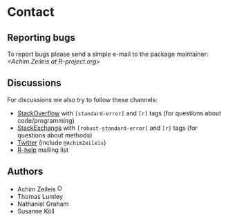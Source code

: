 # Contact

## Reporting bugs

To report bugs please send a simple e-mail to the package maintainer:
_&#x3c;&#x41;&#x63;&#x68;&#x69;&#x6d;&#x2e;&#x5a;&#x65;&#x69;&#x6c;&#x65;&#x69;&#x73;&#x20;&#x61;&#x74;&#x20;&#x52;&#x2d;&#x70;&#x72;&#x6f;&#x6a;&#x65;&#x63;&#x74;&#x2e;&#x6f;&#x72;&#x67;&#x3e;_

## Discussions

For discussions we also try to follow these channels:

- [StackOverflow](https://stackoverflow.com/questions/tagged/standard-error) with `[standard-error]` and `[r]` tags (for questions about code/programming)
- [StackExchange](https://stats.stackexchange.com/questions/tagged/robust-standard-error) with `[robust-standard-error]` and `[r]` tags (for questions about methods)
- [Twitter](https://twitter.com/AchimZeileis) (include `@AchimZeileis`)
- [R-help](https://stat.ethz.ch/mailman/listinfo/R-help) mailing list

## Authors

- Achim Zeileis
  <a href="https://orcid.org/0000-0003-0918-3766" target="orcid.widget"><img src="https://members.orcid.org/sites/default/files/vector_iD_icon.svg" class="orcid" alt="ORCID" height="16"></a>
  <a href="https://eeecon.uibk.ac.at/~zeileis/"><span class="fa fa-user"></span></a>
  <a href="http://github.com/zeileis/"><span class="fa fa-github"></span></a>
  <a href="https://twitter.com/AchimZeileis"><span class="fa fa-twitter-square"></span></a>
- Thomas Lumley
  <a href="https://unidirectory.auckland.ac.nz/people/profile/t-lumley"><span class="fa fa-user"></span></a>
  <a href="http://github.com/tslumley"><span class="fa fa-github"></span></a>
  <a href="https://twitter.com/tslumley"><span class="fa fa-twitter-square"></span></a>
- Nathaniel Graham
  <a href="https://sites.google.com/site/npgraham1/"><span class="fa fa-user"></span></a>
  <a href="http://github.com/npgraham1"><span class="fa fa-github"></span></a>
- Susanne Köll
